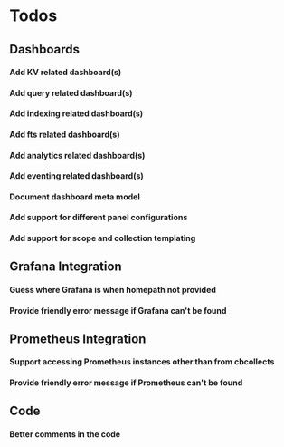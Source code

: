 # Todos

## Dashboards

#### Add KV related dashboard(s)
#### Add query related dashboard(s)
#### Add indexing related dashboard(s)
#### Add fts related dashboard(s)
#### Add analytics related dashboard(s)
#### Add eventing related dashboard(s)
#### Document dashboard meta model
#### Add support for different panel configurations
#### Add support for scope and collection templating

## Grafana Integration

#### Guess where Grafana is when homepath not provided
#### Provide friendly error message if Grafana can't be found

## Prometheus Integration

#### Support accessing Prometheus instances other than from cbcollects
#### Provide friendly error message if Prometheus can't be found

## Code

#### Better comments in the code




